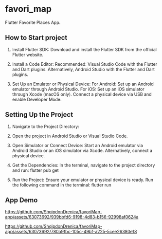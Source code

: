 # favori_map

Flutter Favorite Places App.

## How to Start project

1. Install Flutter SDK:
   Download and install the Flutter SDK from the official Flutter website.
 
2. Install a Code Editor:
   Recommended: Visual Studio Code with the Flutter and Dart plugins.
   Alternatively, Android Studio with the Flutter and Dart plugins.

3. Set Up an Emulator or Physical Device:
   For Android: Set up an Android emulator through Android Studio.
   For iOS: Set up an iOS simulator through Xcode (macOS only).
   Connect a physical device via USB and enable Developer Mode.

## Setting Up the Project

1. Navigate to the Project Directory:
  
3. Open the project in Android Studio or Visual Studio Code.

4. Open Simulator or Connect Device:
   Start an Android emulator via Android Studio or an iOS simulator via Xcode.
   Alternatively, connect a physical device.

6. Get the Dependencies:
   In the terminal, navigate to the project directory and run: flutter pub get

7. Run the Project:
   Ensure your emulator or physical device is ready.
   Run the following command in the terminal: flutter run

## App Demo

https://github.com/ShqipdonDrenica/favoriMap-app/assets/63073692/939bbfd6-9198-4d83-b156-92998af0624a

https://github.com/ShqipdonDrenica/favoriMap-app/assets/63073692/780a9fbc-105c-49bf-a225-5cee26380e18



